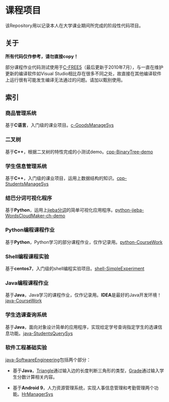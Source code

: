 # 课程项目

该Repository用以记录本人在大学课业期间所完成的阶段性代码项目。

## 关于

**所有代码仅作参考，请勿直接copy！**

部分课程作业代码测试使用于[C-FREE5](http://www.programarts.com/cfree_ch/)（最后更新于2010年7月），与一直在维护更新的编译软件如Visual Studio相比存在很多不同之处，故直接在其他编译软件上运行很有可能发生编译无法通过的问题。请加以甄别使用。

## 索引

### 商品管理系统

基于**C语言**，入门级的课业项目。[c-GoodsManageSys](./c-GoodsManageSys)

### 二叉树

基于**C++**，根据二叉树的特性完成的小测试demo。[cpp-BinaryTree-demo](./cpp-BinaryTree)

### 学生信息管理系统

基于**C++**，入门级的课业项目，运用上数据结构的知识。[cpp-StudentsManageSys](./cpp-StudentsManageSys)

### 结巴分词可视化程序

基于**Python**，运用上[jieba分词](./jieba)的简单可视化应用程序。[python-jieba-WordsCloudMaker-ch-demo](./python-jieba-WordsCloudMaker)

### Python编程课程作业

基于**Python**，Python学习的部分课程作业，仅作记录用。[python-CourseWork](./python-Coursework)

### Shell编程课程实验

基于**centos7**，入门级的shell编程实验项目。[shell-SimpleExperiment](./shell-SimpleExperiment)

### Java编程课程作业

基于**Java**，Java学习的课程作业，仅作记录用。**IDEA**是最好的Java开发环境！[java-CourseWork](./java-Coursework)

### 学生选课查询系统

基于**Java**，面向对象设计简单的应用程序，实现给定学号查询指定学生的选课信息功能。[java-StudentsQuerySys](./java-StudentsQuerySys)

### 软件工程基础实验

[java-SoftwareEngineering](./java-SoftwareEngineering)包括两个部分：

- 基于**Java**，[Triangle](./java-SoftwareEngineering/Triangle.java)通过输入边的长度判断三角形的类型，[Grade](./java-SoftwareEngineering/Grade.java)通过输入学生分数计算相关内容。

- 基于**Android 9**，人力资源管理系统，实现人事信息管理和考勤管理两个功能。[HrManagerSys](./java-SoftwareEngineering/HrManagerSys)
